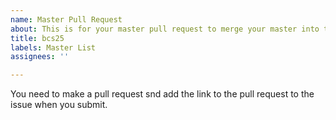```yaml
---
name: Master Pull Request
about: This is for your master pull request to merge your master into this repo.
title: bcs25
labels: Master List
assignees: ''

---
```


You need to make a pull request snd add the link to the pull request to the issue when you submit.
